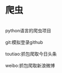 # 爬虫
<br>python语言的爬虫项目</br>
<br>git:模拟登录github</br>
<br>toutiao:抓包爬取今日头条</br>
<br>weibo:抓包爬取新浪微博</br>
